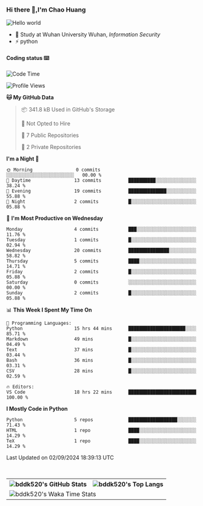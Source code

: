 ### Hi there 👋,I'm Chao Huang


<img src="https://raw.githubusercontent.com/sagar-viradiya/sagar-viradiya/master/resources/banner.png" alt="Hello world">


<br/>


- 🍻  Study at Wuhan University Wuhan, _Information Security_
- ⚡  python



#### Coding status  ⌨️

<!--START_SECTION:waka-->
![Code Time](http://img.shields.io/badge/Code%20Time-324%20hrs%2053%20mins-blue)

![Profile Views](http://img.shields.io/badge/Profile%20Views-0-blue)

**🐱 My GitHub Data** 

> 📦 341.8 kB Used in GitHub's Storage 
 > 
> 🚫 Not Opted to Hire
 > 
> 📜 7 Public Repositories 
 > 
> 🔑 2 Private Repositories 
 > 
**I'm a Night 🦉** 

```text
🌞 Morning                0 commits           ░░░░░░░░░░░░░░░░░░░░░░░░░   00.00 % 
🌆 Daytime                13 commits          ██████████░░░░░░░░░░░░░░░   38.24 % 
🌃 Evening                19 commits          ██████████████░░░░░░░░░░░   55.88 % 
🌙 Night                  2 commits           █░░░░░░░░░░░░░░░░░░░░░░░░   05.88 % 
```
📅 **I'm Most Productive on Wednesday** 

```text
Monday                   4 commits           ███░░░░░░░░░░░░░░░░░░░░░░   11.76 % 
Tuesday                  1 commits           █░░░░░░░░░░░░░░░░░░░░░░░░   02.94 % 
Wednesday                20 commits          ███████████████░░░░░░░░░░   58.82 % 
Thursday                 5 commits           ████░░░░░░░░░░░░░░░░░░░░░   14.71 % 
Friday                   2 commits           █░░░░░░░░░░░░░░░░░░░░░░░░   05.88 % 
Saturday                 0 commits           ░░░░░░░░░░░░░░░░░░░░░░░░░   00.00 % 
Sunday                   2 commits           █░░░░░░░░░░░░░░░░░░░░░░░░   05.88 % 
```


📊 **This Week I Spent My Time On** 

```text
💬 Programming Languages: 
Python                   15 hrs 44 mins      █████████████████████░░░░   85.71 % 
Markdown                 49 mins             █░░░░░░░░░░░░░░░░░░░░░░░░   04.49 % 
Text                     37 mins             █░░░░░░░░░░░░░░░░░░░░░░░░   03.44 % 
Bash                     36 mins             █░░░░░░░░░░░░░░░░░░░░░░░░   03.31 % 
CSV                      28 mins             █░░░░░░░░░░░░░░░░░░░░░░░░   02.59 % 

🔥 Editors: 
VS Code                  18 hrs 22 mins      █████████████████████████   100.00 % 
```

**I Mostly Code in Python** 

```text
Python                   5 repos             ██████████████████░░░░░░░   71.43 % 
HTML                     1 repo              ████░░░░░░░░░░░░░░░░░░░░░   14.29 % 
TeX                      1 repo              ████░░░░░░░░░░░░░░░░░░░░░   14.29 % 
```




 Last Updated on 02/09/2024 18:39:13 UTC
<!--END_SECTION:waka-->

<br/>

<table>
  <tr>
    <th>
      <img alt="bddk520's GitHub Stats" src="https://github-readme-stats-git-masterrstaa-rickstaa.vercel.app/api?username=bddk520&show_icons=true&theme=transparent&hide_border=true" align="center" />
    </th>
    <th>
      <img alt="bddk520's Top Langs" src="https://github-readme-stats-git-masterrstaa-rickstaa.vercel.app/api/top-langs/?username=bddk520&layout=compact&theme=transparent&hide_border=true&langs_count=10&hide=CMake" align="center" /> 
    </th>
  </tr>
  <tr>
    <td colspan=2>
      <img alt="bddk520's Waka Time Stats" src="https://github-readme-stats.vercel.app/api/wakatime?username=bddk&hide_border=true&layout=compact&theme=transparent&custom_title=WorkTimeThisWeek&range=last_7_days" align="center"/>
    </td>
  </tr>
</table>
